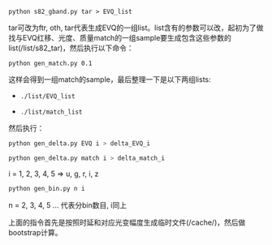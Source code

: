 ```
python s82_gband.py tar > EVQ_list
```

tar可改为ftr, oth, tar代表生成EVQ的一组list。list含有的参数可以改，起初为了做找与EVQ红移、光度、质量match的一组sample要生成包含这些参数的list(/list/s82_tar)，然后执行以下命令：

```shell
python gen_match.py 0.1
```

这样会得到一组match的sample，最后整理一下是以下两组lists:

- ``./list/EVQ_list``

- ``./list/match_list``

然后执行：

```bash
python gen_delta.py EVQ i > delta_EVQ_i
```

```bash
python gen_delta.py match i > delta_match_i
```

i = 1, 2, 3, 4, 5 $\Rightarrow$ u, g, r, i, z

```bash
python gen_bin.py n i
```

n = 2, 3, 4, 5 … 代表分bin数目, i同上

上面的指令首先是按照时延和对应光变幅度生成临时文件(/cache/)，然后做bootstrap计算。




